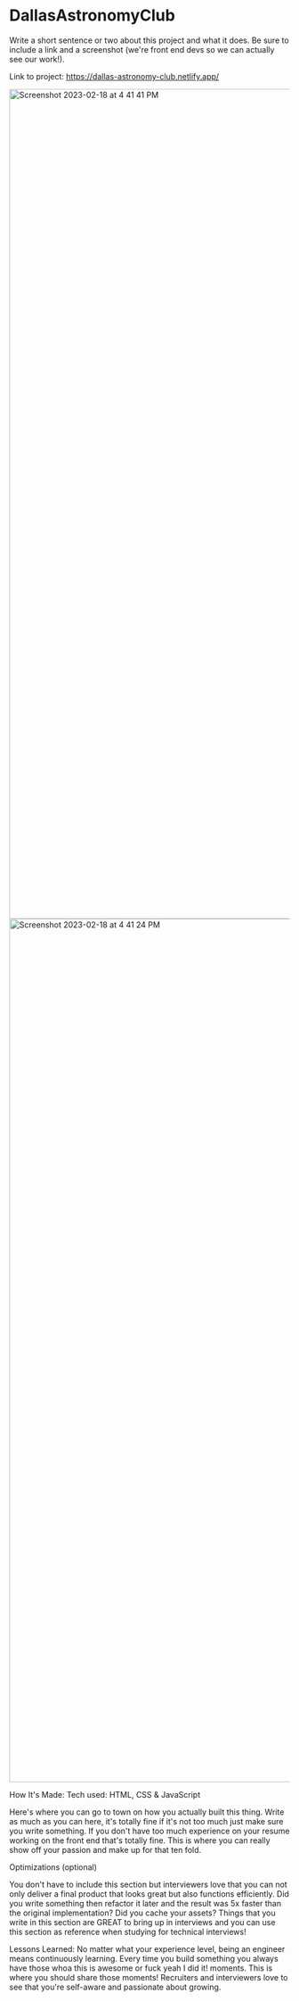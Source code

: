 # DallasAstronomyClub
Write a short sentence or two about this project and what it does. Be sure to include a link and a screenshot (we're front end devs so we can actually see our work!).

Link to project: https://dallas-astronomy-club.netlify.app/

<img width="1489" alt="Screenshot 2023-02-18 at 4 41 41 PM" src="https://user-images.githubusercontent.com/113389785/219903947-c2949a71-3c04-45e7-b0d6-e37e87e8a1f6.png">
<img width="1549" alt="Screenshot 2023-02-18 at 4 41 24 PM" src="https://user-images.githubusercontent.com/113389785/219903933-6064f9ff-0ade-4fb8-a042-416a3ce15ca6.png">

How It's Made:
Tech used: HTML, CSS & JavaScript

Here's where you can go to town on how you actually built this thing. Write as much as you can here, it's totally fine if it's not too much just make sure you write something. If you don't have too much experience on your resume working on the front end that's totally fine. This is where you can really show off your passion and make up for that ten fold.

Optimizations
(optional)

You don't have to include this section but interviewers love that you can not only deliver a final product that looks great but also functions efficiently. Did you write something then refactor it later and the result was 5x faster than the original implementation? Did you cache your assets? Things that you write in this section are GREAT to bring up in interviews and you can use this section as reference when studying for technical interviews!

Lessons Learned:
No matter what your experience level, being an engineer means continuously learning. Every time you build something you always have those whoa this is awesome or fuck yeah I did it! moments. This is where you should share those moments! Recruiters and interviewers love to see that you're self-aware and passionate about growing.



